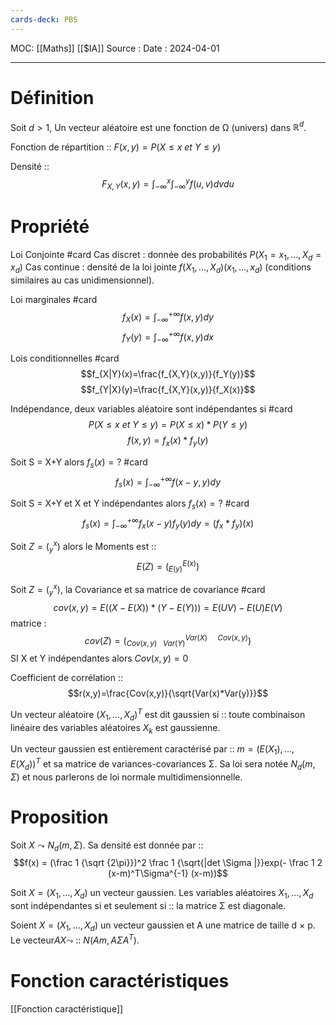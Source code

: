 ```yaml
---
cards-deck: PBS
---
```

MOC: [[Maths]] [[$IA]]
Source :
Date : 2024-04-01
***
# Définition
Soit $d \gt 1$, Un vecteur aléatoire est une fonction de Ω (univers) dans $\mathbb R^d$.

Fonction de répartition :: $F(x,y) = P(X\le x ~et~ Y\le y)$

Densité :: $$F_{X,Y}(x,y) = \int_{-\infty}^x\int_{-\infty}^y f(u,v)dvdu$$

# Propriété

Loi Conjointe #card
Cas discret : donnée des probabilités $P(X_1 = x_1, . . . , X_d = x_d)$
Cas continue : densité de la loi jointe $f(X_1,...,X_d ) (x_1,..., x_d )$ (conditions similaires au cas unidimensionnel).

Loi marginales #card 
$$f_X(x) = \int_{-\infty}^{+\infty} f(x,y)dy$$
$$f_Y(y) = \int_{-\infty}^{+\infty} f(x,y)dx$$

Lois conditionnelles #card 
$$f_{X|Y}(x)=\frac{f_{X,Y}(x,y)}{f_Y(y)}$$
$$f_{Y|X}(y)=\frac{f_{X,Y}(x,y)}{f_X(x)}$$

Indépendance, deux variables aléatoire sont indépendantes si #card 
$$P(X\le x ~et~ Y\le y) = P(X\le x)*P(Y\le y)$$
$$f(x,y) = f_x(x) * f_y(y)$$

Soit S = X+Y  alors $f_s(x) = ?$
#card 
$$f_s(x) = \int_{-\infty}^{+\infty}f(x-y,y)dy$$

Soit S = X+Y et X et Y indépendantes alors $f_s(x) = ?$
#card 
$$f_s(x) = \int_{-\infty}^{+\infty}f_x(x-y)f_y(y)dy = (f_x*f_y)(x)$$

Soit $Z = (_y^x)$ alors le Moments est :: $$E(Z) = (_{E(y)}^{E(x)})$$

Soit $Z = (_y^x)$, la Covariance et sa matrice de covariance #card 
$$cov(x,y) = E((X-E(X))*(Y-E(Y))) = E(UV) - E(U)E(V)$$
matrice :
$$cov(Z) = (_{Cov(x,y)\ \ \ Var(Y)}^{Var(X)\ \ \ \ \ Cov(x,y)})$$
SI X et Y indépendantes alors $Cov(x,y) = 0$

Coefficient de corrélation :: $$r(x,y)=\frac{Cov(x,y)}{\sqrt{Var(x)*Var(y)}}$$

Un vecteur aléatoire $(X_1,..., X_d )^T$ est dit gaussien si :: toute combinaison linéaire des variables aléatoires $X_k$ est gaussienne.

Un vecteur gaussien est entièrement caractérisé par :: $m = (E(X_1), . . . , E(X_d ))^T$ et sa matrice de variances-covariances Σ. Sa loi sera notée $N_d(m, Σ)$ et nous parlerons de loi normale multidimensionnelle.

# Proposition

Soit $X \leadsto N_d(m, Σ)$. Sa densité est donnée par :: $$f(x) = (\frac 1 {\sqrt {2\pi}})^2 \frac 1 {\sqrt{|det \Sigma |}}exp(- \frac 1 2 (x-m)^T\Sigma^{-1} (x-m))$$

Soit $X = (X_1, . . . , X_d )$ un vecteur gaussien. Les variables aléatoires $X_1, . . . , X_d$ sont indépendantes si et seulement si :: la matrice Σ est diagonale.

Soient $X = (X_1, . . . , X_d )$ un vecteur gaussien et A une matrice de taille d × p. Le vecteur$AX \leadsto$ :: $N(Am, AΣA^T )$.

# Fonction caractéristiques
[[Fonction caractéristique]]